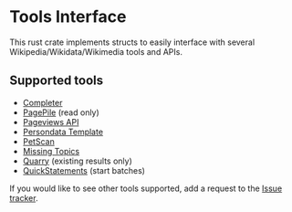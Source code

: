# Tools Interface

This rust crate implements structs to easily interface with several Wikipedia/Wikidata/Wikimedia tools and APIs.

## Supported tools

- [Completer](https://completer.toolforge.org/)
- [PagePile](https://pagepile.toolforge.org/) (read only)
- [Pageviews API](https://wikitech.wikimedia.org/wiki/Analytics/AQS/Pageviews)
- [Persondata Template](https://persondata.toolforge.org/vorlagen/)
- [PetScan](https://petscan.wmflabs.org/)
- [Missing Topics](https://missingtopics.toolforge.org/)
- [Quarry](https://quarry.wmcloud.org/) (existing results only)
- [QuickStatements](https://quickstatements.toolforge.org/) (start batches)

If you would like to see other tools supported, add a request to the [Issue tracker](https://github.com/magnusmanske/tools_interface/issues).
